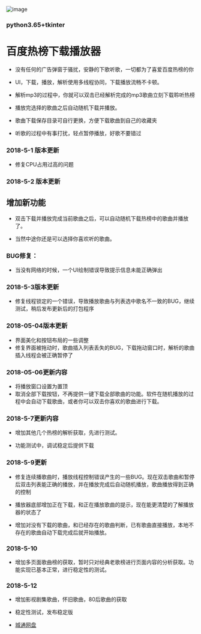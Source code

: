 
 ![image](http://orlhfzwrr.bkt.clouddn.com/pythonw_2018-05-12_22-09-41.png)

### python3.65+tkinter
# 百度热榜下载播放器

* 没有任何的广告弹窗于骚扰，安静的下歌听歌，一切都为了喜爱百度热榜的你

* UI，下载，播放，解析使用多线程协同，下载播放流畅不卡顿。

* 解析mp3的过程中，你就可以双击已经解析完成的mp3歌曲立刻下载聆听热榜

* 播放完选择的歌曲之后自动随机下载并播放。

* 歌曲下载保存目录可自行更换，方便下载歌曲到自己的收藏夹

* 听歌的过程中有事打扰，轻点暂停播放，好歌不要错过



### 2018-5-1 版本更新

* 修复CPU占用过高的问题

### 2018-5-2 版本更新

## 增加新功能

* 双击下载并播放完成当前歌曲之后，可以自动随机下载热榜中的歌曲并播放了。

* 当然中途你还是可以选择你喜欢听的歌曲。

### BUG修复：

* 当没有网络的时候，一个UI绘制错误导致提示信息未能正确弹出


### 2018-5-3版本更新

* 修复线程锁定的一个错误，导致播放歌曲与列表选中歌名不一致的BUG，继续测试，稍后发布更新后的打包程序 

### 2018-05-04版本更新
* 界面美化和按钮布局的一些调整
* 修复界面被拖动时，歌曲插入列表丢失的BUG，下载拖动窗口时，解析的歌曲插入线程会被正确暂停了

### 2018-05-06更新内容
* 将播放窗口设置为置顶
* 取消全部下载按钮，不再提供一键下载全部歌曲的功能。软件在随机播放的过程中会自动下载歌曲，或者你可以双击你喜欢的歌曲进行下载。


### 2018-5-7更新内容
* 增加其他几个热榜的解析获取，先进行测试。

* 功能测试中，调试稳定后提供下载

### 2018-5-9更新
* 修复连续播歌曲时，播放线程控制错误产生的一些BUG。现在双击歌曲和暂停后双击列表能正确的播放，并在播放完成后自动随机播放，歌曲播放得到正确的控制

* 播放器底部增加正在下载，和正在播放歌曲的提示，现在能更清楚的了解播放器的状态了

* 增加对没有下载的歌曲，和已经存在的歌曲判断，已有歌曲直接播放，本地不存在的歌曲自动下载完成后就开始播放。

### 2018-5-10
* 增加多页面歌曲榜的获取，暂时只对经典老歌榜进行页面内容的分析获取。功能实现已基本正常，进行稳定性的测试。

### 2018-5-12
* 增加影视剧集歌曲，怀旧歌曲，80后歌曲的获取
* 稳定性测试，发布稳定版


* [城通网盘](https://u15219738.ctfile.com/fs/15219738-290892334)

